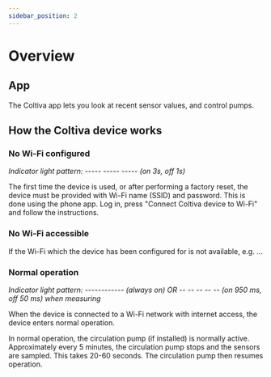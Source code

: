 ```yaml
---
sidebar_position: 2
---
```


# Overview
## App
The Coltiva app lets you look at recent sensor values, and control pumps.

## How the Coltiva device works
### No Wi-Fi configured
*Indicator light pattern: -----  -----  ----- (on 3s, off 1s)*

The first time the device is used, or after performing a factory reset, the device must be provided with Wi-Fi name (SSID) and password. This is done using the phone app. Log in, press "Connect Coltiva device to Wi-Fi" and follow the instructions.

### No Wi-Fi accessible
If the Wi-Fi which the device has been configured for is not available, e.g. ...
### Normal operation
*Indicator light pattern: ------------ (always on) OR -- -- -- -- -- (on 950 ms, off 50 ms) when measuring*

When the device is connected to a Wi-Fi network with internet access, the device enters normal operation.

In normal operation, the circulation pump (if installed) is normally active. Approximately every 5 minutes, the circulation pump stops and the sensors are sampled. This takes 20-60 seconds. The circulation pump then resumes operation.

